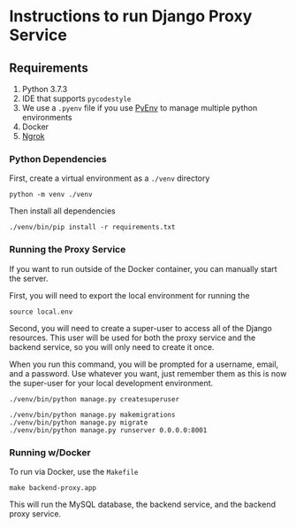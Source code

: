 # Instructions to run Django Proxy Service

## Requirements

1. Python 3.7.3
2. IDE that supports `pycodestyle`
3. We use a `.pyenv` file if you use [PyEnv](https://github.com/pyenv/pyenv) to manage multiple python environments
4. Docker
5. [Ngrok](https://ngrok.com/)

### Python Dependencies

First, create a virtual environment as a `./venv` directory
```
python -m venv ./venv
```

Then install all dependencies
```
./venv/bin/pip install -r requirements.txt
```
       
### Running the Proxy Service

If you want to run outside of the Docker container, you can manually start the server. 

First, you will need to export the local environment for running the 
```
source local.env
```

Second, you will need to create a super-user to access all of the Django resources. This user will be used for both the proxy service and the backend service, so you will only need to create it once.

When you run this command, you will be prompted for a username, email, and a password. Use whatever you want, just remember them as this is now the super-user for your local development environment.

```
./venv/bin/python manage.py createsuperuser
```

```
./venv/bin/python manage.py makemigrations
./venv/bin/python manage.py migrate
./venv/bin/python manage.py runserver 0.0.0.0:8001
```

### Running w/Docker

To run via Docker, use the `Makefile`

```
make backend-proxy.app
```

This will run the MySQL database, the backend service, and the backend proxy service.